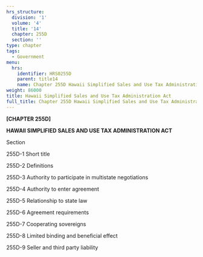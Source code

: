 ```yaml
---
hrs_structure:
  division: '1'
  volume: '4'
  title: '14'
  chapter: 255D
  section: ''
type: chapter
tags:
  - Government
menu:
  hrs:
    identifier: HRS0255D
    parent: title14
    name: Chapter 255D Hawaii Simplified Sales and Use Tax Administration Act
weight: 86000
title: Hawaii Simplified Sales and Use Tax Administration Act
full_title: Chapter 255D Hawaii Simplified Sales and Use Tax Administration Act
---
```

**[CHAPTER 255D]**

**HAWAII SIMPLIFIED SALES AND USE TAX ADMINISTRATION ACT**

Section

255D-1 Short title

255D-2 Definitions

255D-3 Authority to participate in multistate negotiations

255D-4 Authority to enter agreement

255D-5 Relationship to state law

255D-6 Agreement requirements

255D-7 Cooperating sovereigns

255D-8 Limited binding and beneficial effect

255D-9 Seller and third party liability